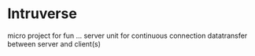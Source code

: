# Intruverse
micro project for fun ... server unit for continuous connection datatransfer between server and client(s)
